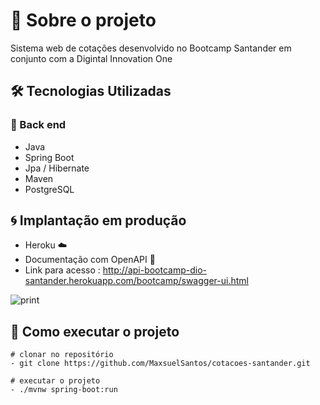 # 🎯 Sobre o projeto

Sistema web de cotações desenvolvido no Bootcamp Santander em conjunto com a Digintal Innovation One

## 🛠 Tecnologias Utilizadas

### 🧱 Back end

- Java
- Spring Boot
- Jpa / Hibernate
- Maven
- PostgreSQL

##  🌀 Implantação em produção

- Heroku ☁️
- Documentação com OpenAPI 📖 
- Link para acesso : http://api-bootcamp-dio-santander.herokuapp.com/bootcamp/swagger-ui.html

![print](https://user-images.githubusercontent.com/60756219/120044191-b760fc00-bfe3-11eb-9f05-22c1cd427a09.png)


## 🚀 Como executar o projeto

```
# clonar no repositório
- git clone https://github.com/MaxsuelSantos/cotacoes-santander.git

# executar o projeto
- ./mvnw spring-boot:run
```

